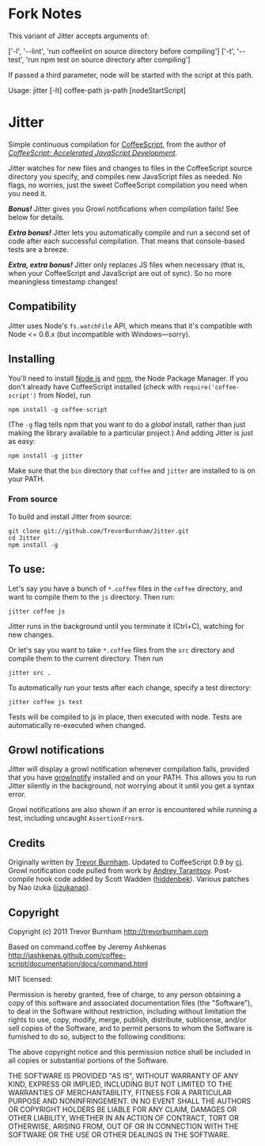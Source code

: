 # Fork Notes

This variant of Jitter accepts arguments of:

['-l', '--lint', 'run coffeelint on source directory before compiling']
['-t', '--test', 'run npm test on source directory after compiling']

If passed a third parameter, node will be started with the script
at this path.

Usage:
jitter [-lt] coffee-path js-path [nodeStartScript]

# Jitter

Simple continuous compilation for [CoffeeScript](http://coffeescript.org), from the author
of *[CoffeeScript: Accelerated JavaScript Development](http://pragprog.com/titles/tbcoffee/coffeescript)*.

Jitter watches for new files and changes to files in the CoffeeScript source directory
you specify, and compiles new JavaScript files as needed. No flags, no worries, just the
sweet CoffeeScript compilation you need when you need it.

***Bonus!*** Jitter gives you Growl notifications when compilation fails! See below for
details.

***Extra bonus!*** Jitter lets you automatically compile and run a second set of code after
each successful compilation. That means that console-based tests are a breeze.

***Extra, extra bonus!*** Jitter only replaces JS files when necessary (that is, when your
CoffeeScript and JavaScript are out of sync). So no more meaningless timestamp changes!

## Compatibility

Jitter uses Node's `fs.watchFile` API, which means that it's compatible with
Node <= 0.6.x (but incompatible with Windows—sorry).

## Installing

You'll need to install [Node.js](http://nodejs.org) and [npm](http://npmjs.org/), the
Node Package Manager. If you don't already have CoffeeScript installed (check with
`require('coffee-script')` from Node), run

    npm install -g coffee-script

(The `-g` flag tells npm that you want to do a *global* install, rather than just making
the library available to a particular project.) And adding Jitter is just as easy:

    npm install -g jitter

Make sure that the `bin` directory that `coffee` and `jitter` are installed to is on
your PATH.

### From source

To build and install Jitter from source:

    git clone git://github.com/TrevorBurnham/Jitter.git
    cd Jitter
    npm install -g

## To use:

Let's say you have a bunch of `*.coffee` files in the `coffee` directory, and want to
compile them to the `js` directory. Then run:

    jitter coffee js

Jitter runs in the background until you terminate it (Ctrl+C), watching for new changes.

Or let's say you want to take `*.coffee` files from the `src` directory and compile them
to the current directory. Then run

    jitter src .

To automatically run your tests after each change, specify a test directory:

    jitter coffee js test

Tests will be compiled to js in place, then executed with node. Tests are automatically
re-executed when changed.

## Growl notifications

Jitter will display a growl notification whenever compilation fails, provided that you
have [growlnotify](http://growl.info/extras.php) installed and on your PATH. This allows
you to run Jitter silently in the background, not worrying about it until you get a
syntax error.

Growl notifications are also shown if an error is encountered while running a test,
including uncaught `AssertionError`s.

## Credits

Originally written by [Trevor Burnham](http://github.com/TrevorBurnham). Updated to
CoffeeScript 0.9 by [cj](http://github.com/cj). Growl notification code pulled from work
by [Andrey Tarantsov](http://www.tarantsov.com/). Post-compile hook code added by Scott
Wadden ([hiddenbek](http://github.com/hiddenbek)). Various patches by Nao izuka ([iizukanao](https://github.com/iizukanao)).

## Copyright

Copyright (c) 2011 Trevor Burnham
http://trevorburnham.com

Based on command.coffee by Jeremy Ashkenas
http://jashkenas.github.com/coffee-script/documentation/docs/command.html

MIT licensed:

Permission is hereby granted, free of charge, to any person
obtaining a copy of this software and associated documentation
files (the "Software"), to deal in the Software without
restriction, including without limitation the rights to use,
copy, modify, merge, publish, distribute, sublicense, and/or sell
copies of the Software, and to permit persons to whom the
Software is furnished to do so, subject to the following
conditions:

The above copyright notice and this permission notice shall be
included in all copies or substantial portions of the Software.

THE SOFTWARE IS PROVIDED "AS IS", WITHOUT WARRANTY OF ANY KIND,
EXPRESS OR IMPLIED, INCLUDING BUT NOT LIMITED TO THE WARRANTIES
OF MERCHANTABILITY, FITNESS FOR A PARTICULAR PURPOSE AND
NONINFRINGEMENT. IN NO EVENT SHALL THE AUTHORS OR COPYRIGHT
HOLDERS BE LIABLE FOR ANY CLAIM, DAMAGES OR OTHER LIABILITY,
WHETHER IN AN ACTION OF CONTRACT, TORT OR OTHERWISE, ARISING
FROM, OUT OF OR IN CONNECTION WITH THE SOFTWARE OR THE USE OR
OTHER DEALINGS IN THE SOFTWARE.
